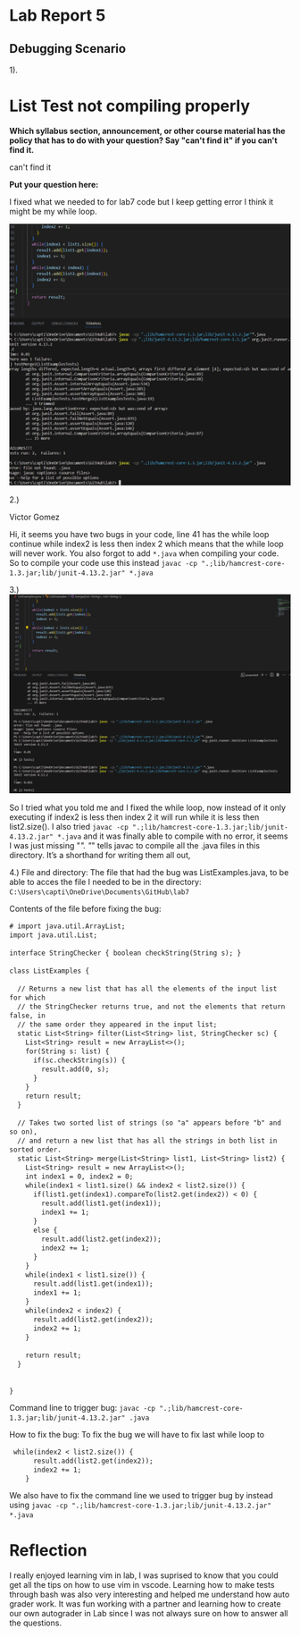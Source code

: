 # Lab Report 5
## Debugging Scenario
1).
# List Test not compiling properly
**Which syllabus section, announcement, or other course material has the policy that has to do with your question? Say "can't find it" if you can't find it.**

can't find it

**Put your question here:**

I fixed what we needed to for lab7 code but I keep getting error I think it might be my while loop.

![Image](wrong.png)

2.)

Victor Gomez

Hi, it seems you have two bugs in your code, line 41 has the while loop continue while index2 is less then index 2 which means that the while loop will never work. You also forgot to add `*.java` when compiling your code. So to compile your code use this instead `javac -cp ".;lib/hamcrest-core-1.3.jar;lib/junit-4.13.2.jar" *.java`

3.)
![Image](fixed.png)

So I tried what you told me and I fixed the while loop, now instead of it only executing if index2 is less then index 2 it will run while it is less then list2.size(). I also tried `javac -cp ".;lib/hamcrest-core-1.3.jar;lib/junit-4.13.2.jar" *.java` and it was finally able to compile with no error, it seems I was just missing "*". "*" tells javac to compile all the .java files in this directory. It’s a shorthand for writing them all out,

4.)
File and directory:
The file that had the bug was ListExamples.java, to be able to acces the file I needed to be in the directory: ` C:\Users\capti\OneDrive\Documents\GitHub\lab7`

Contents of the file before fixing the bug: 
```
# import java.util.ArrayList;
import java.util.List;

interface StringChecker { boolean checkString(String s); }

class ListExamples {

  // Returns a new list that has all the elements of the input list for which
  // the StringChecker returns true, and not the elements that return false, in
  // the same order they appeared in the input list;
  static List<String> filter(List<String> list, StringChecker sc) {
    List<String> result = new ArrayList<>();
    for(String s: list) {
      if(sc.checkString(s)) {
        result.add(0, s);
      }
    }
    return result;
  }

  // Takes two sorted list of strings (so "a" appears before "b" and so on),
  // and return a new list that has all the strings in both list in sorted order.
  static List<String> merge(List<String> list1, List<String> list2) {
    List<String> result = new ArrayList<>();
    int index1 = 0, index2 = 0;
    while(index1 < list1.size() && index2 < list2.size()) {
      if(list1.get(index1).compareTo(list2.get(index2)) < 0) {
        result.add(list1.get(index1));
        index1 += 1;
      }
      else {
        result.add(list2.get(index2));
        index2 += 1;
      }
    }
    while(index1 < list1.size()) {
      result.add(list1.get(index1));
      index1 += 1;
    }
    while(index2 < index2) {
      result.add(list2.get(index2));
      index2 += 1;
    }
    
    return result;
  }


}

```
Command line to trigger bug: 
`javac -cp ".;lib/hamcrest-core-1.3.jar;lib/junit-4.13.2.jar" .java`

How to fix the bug:
To fix the bug we will have to fix last while loop to 
```
 while(index2 < list2.size()) {
      result.add(list2.get(index2));
      index2 += 1;
    }
```
We also have to fix the command line we used to trigger bug by instead using `javac -cp ".;lib/hamcrest-core-1.3.jar;lib/junit-4.13.2.jar" *.java`

# Reflection

I really enjoyed learning vim in lab, I was suprised to know that you could get all the tips on how to use vim in vscode. Learning how to make tests through bash was also very interesting and helped me understand how auto grader work. It was fun working with a partner and learning how to create our own autograder in Lab since I was not always sure on how to answer all the questions.

